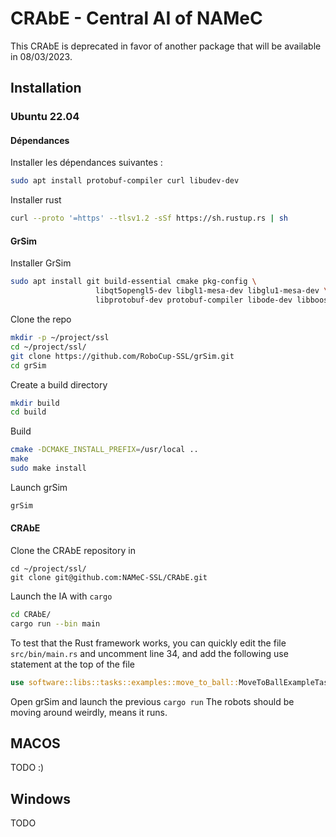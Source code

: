 # CRAbE - Central AI of NAMeC

This CRAbE is deprecated in favor of another package that will be available in 08/03/2023.

## Installation

### Ubuntu 22.04

#### Dépendances

Installer les dépendances suivantes :
```bash
sudo apt install protobuf-compiler curl libudev-dev
```

Installer rust
```bash
curl --proto '=https' --tlsv1.2 -sSf https://sh.rustup.rs | sh
```

#### GrSim

Installer GrSim
```bash
sudo apt install git build-essential cmake pkg-config \
                   libqt5opengl5-dev libgl1-mesa-dev libglu1-mesa-dev \
                   libprotobuf-dev protobuf-compiler libode-dev libboost-dev
```

Clone the repo
```bash
mkdir -p ~/project/ssl
cd ~/project/ssl/
git clone https://github.com/RoboCup-SSL/grSim.git
cd grSim
```

Create a build directory
```bash
mkdir build
cd build
```

Build
```bash
cmake -DCMAKE_INSTALL_PREFIX=/usr/local ..
make
sudo make install
```

Launch grSim
```bash
grSim
```

#### CRAbE

Clone the CRAbE repository in 
```
cd ~/project/ssl/
git clone git@github.com:NAMeC-SSL/CRAbE.git
```

Launch the IA with `cargo`
```bash
cd CRAbE/
cargo run --bin main
```

To test that the Rust framework works, you can quickly edit the file `src/bin/main.rs` and uncomment line 34,
and add the following use statement at the top of the file

```rust
use software::libs::tasks::examples::move_to_ball::MoveToBallExampleTask;
```
Open grSim and launch the previous `cargo run`
The robots should be moving around weirdly, means it runs.
## MACOS

TODO :)

## Windows

TODO
